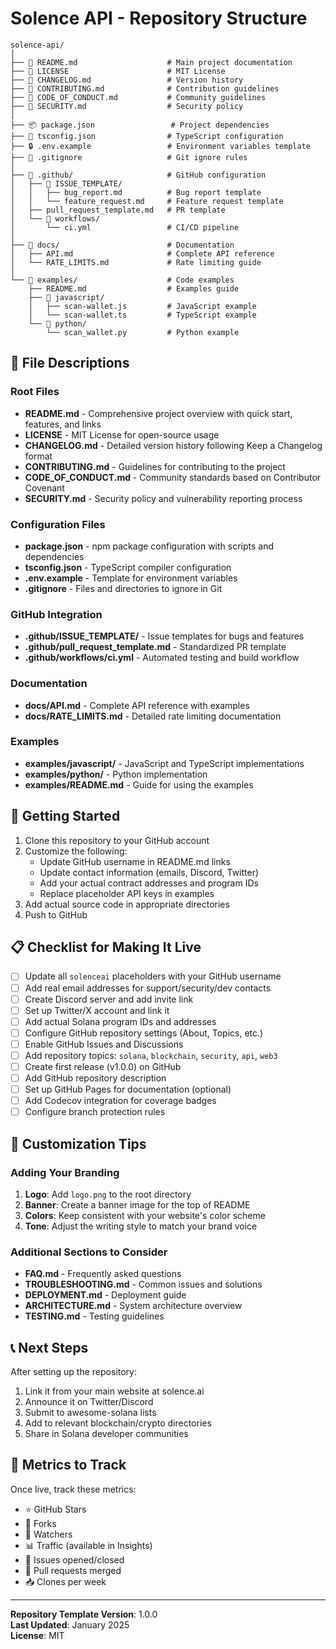 # Solence API - Repository Structure

```
solence-api/
│
├── 📄 README.md                    # Main project documentation
├── 📄 LICENSE                      # MIT License
├── 📄 CHANGELOG.md                 # Version history
├── 📄 CONTRIBUTING.md              # Contribution guidelines
├── 📄 CODE_OF_CONDUCT.md           # Community guidelines
├── 📄 SECURITY.md                  # Security policy
│
├── 📦 package.json                 # Project dependencies
├── 🔧 tsconfig.json                # TypeScript configuration
├── 🔒 .env.example                 # Environment variables template
├── 🚫 .gitignore                   # Git ignore rules
│
├── 📁 .github/                     # GitHub configuration
│   ├── 📁 ISSUE_TEMPLATE/
│   │   ├── bug_report.md          # Bug report template
│   │   └── feature_request.md     # Feature request template
│   ├── pull_request_template.md   # PR template
│   └── 📁 workflows/
│       └── ci.yml                 # CI/CD pipeline
│
├── 📁 docs/                        # Documentation
│   ├── API.md                     # Complete API reference
│   └── RATE_LIMITS.md             # Rate limiting guide
│
└── 📁 examples/                    # Code examples
    ├── README.md                  # Examples guide
    ├── 📁 javascript/
    │   ├── scan-wallet.js         # JavaScript example
    │   └── scan-wallet.ts         # TypeScript example
    └── 📁 python/
        └── scan_wallet.py         # Python example
```

## 📝 File Descriptions

### Root Files

- **README.md** - Comprehensive project overview with quick start, features, and links
- **LICENSE** - MIT License for open-source usage
- **CHANGELOG.md** - Detailed version history following Keep a Changelog format
- **CONTRIBUTING.md** - Guidelines for contributing to the project
- **CODE_OF_CONDUCT.md** - Community standards based on Contributor Covenant
- **SECURITY.md** - Security policy and vulnerability reporting process

### Configuration Files

- **package.json** - npm package configuration with scripts and dependencies
- **tsconfig.json** - TypeScript compiler configuration
- **.env.example** - Template for environment variables
- **.gitignore** - Files and directories to ignore in Git

### GitHub Integration

- **.github/ISSUE_TEMPLATE/** - Issue templates for bugs and features
- **.github/pull_request_template.md** - Standardized PR template
- **.github/workflows/ci.yml** - Automated testing and build workflow

### Documentation

- **docs/API.md** - Complete API reference with examples
- **docs/RATE_LIMITS.md** - Detailed rate limiting documentation

### Examples

- **examples/javascript/** - JavaScript and TypeScript implementations
- **examples/python/** - Python implementation
- **examples/README.md** - Guide for using the examples

## 🚀 Getting Started

1. Clone this repository to your GitHub account
2. Customize the following:
   - Update GitHub username in README.md links
   - Update contact information (emails, Discord, Twitter)
   - Add your actual contract addresses and program IDs
   - Replace placeholder API keys in examples
3. Add actual source code in appropriate directories
4. Push to GitHub

## 📋 Checklist for Making It Live

- [ ] Update all `solenceai` placeholders with your GitHub username
- [ ] Add real email addresses for support/security/dev contacts
- [ ] Create Discord server and add invite link
- [ ] Set up Twitter/X account and link it
- [ ] Add actual Solana program IDs and addresses
- [ ] Configure GitHub repository settings (About, Topics, etc.)
- [ ] Enable GitHub Issues and Discussions
- [ ] Add repository topics: `solana`, `blockchain`, `security`, `api`, `web3`
- [ ] Create first release (v1.0.0) on GitHub
- [ ] Add GitHub repository description
- [ ] Set up GitHub Pages for documentation (optional)
- [ ] Add Codecov integration for coverage badges
- [ ] Configure branch protection rules

## 🎨 Customization Tips

### Adding Your Branding

1. **Logo**: Add `logo.png` to the root directory
2. **Banner**: Create a banner image for the top of README
3. **Colors**: Keep consistent with your website's color scheme
4. **Tone**: Adjust the writing style to match your brand voice

### Additional Sections to Consider

- **FAQ.md** - Frequently asked questions
- **TROUBLESHOOTING.md** - Common issues and solutions
- **DEPLOYMENT.md** - Deployment guide
- **ARCHITECTURE.md** - System architecture overview
- **TESTING.md** - Testing guidelines

## 📞 Next Steps

After setting up the repository:

1. Link it from your main website at solence.ai
2. Announce it on Twitter/Discord
3. Submit to awesome-solana lists
4. Add to relevant blockchain/crypto directories
5. Share in Solana developer communities

## 🎯 Metrics to Track

Once live, track these metrics:

- ⭐ GitHub Stars
- 🔀 Forks
- 👀 Watchers
- 📊 Traffic (available in Insights)
- 🐛 Issues opened/closed
- 🔧 Pull requests merged
- 📥 Clones per week

---

**Repository Template Version**: 1.0.0  
**Last Updated**: January 2025  
**License**: MIT

